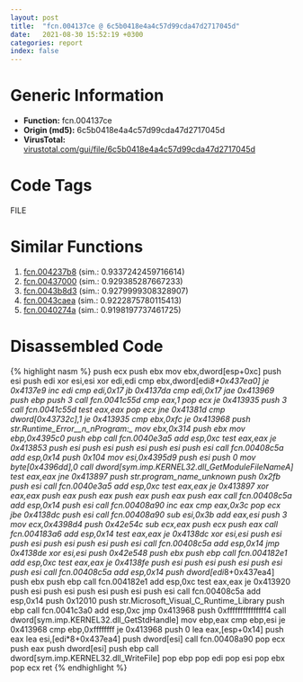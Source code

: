 ```yaml
---
layout: post
title:  "fcn.004137ce @ 6c5b0418e4a4c57d99cda47d2717045d"
date:   2021-08-30 15:52:19 +0300
categories: report
index: false
---
```


# Generic Information
- **Function:** fcn.004137ce
- **Origin (md5):** 6c5b0418e4a4c57d99cda47d2717045d
- **VirusTotal:** [virustotal.com/gui/file/6c5b0418e4a4c57d99cda47d2717045d][virustotal_ref]

# Code Tags
<span class="tag" id="FILE">FILE</span>


# Similar Functions

1. [fcn.004237b8][similar_1_ref] (sim.: 0.9337242459716614)
2. [fcn.00437000][similar_2_ref] (sim.: 0.929385287667233)
3. [fcn.0043b8d3][similar_3_ref] (sim.: 0.9279999308328907)
4. [fcn.0043caea][similar_4_ref] (sim.: 0.9222875780115413)
5. [fcn.0040274a][similar_5_ref] (sim.: 0.9198197737461725)


# Disassembled Code

{% highlight nasm %}
push ecx
push ebx
mov ebx,dword[esp+0xc]
push esi
push edi
xor esi,esi
xor edi,edi
cmp ebx,dword[edi*8+0x437ea0]
je 0x4137e9
inc edi
cmp edi,0x17
jb 0x4137da
cmp edi,0x17
jae 0x413969
push ebp
push 3
call fcn.0041c55d
cmp eax,1
pop ecx
je 0x413935
push 3
call fcn.0041c55d
test eax,eax
pop ecx
jne 0x41381d
cmp dword[0x43732c],1
je 0x413935
cmp ebx,0xfc
je 0x413968
push str.Runtime_Error__n_nProgram:_
mov ebx,0x314
push ebx
mov ebp,0x4395c0
push ebp
call fcn.0040e3a5
add esp,0xc
test eax,eax
je 0x413853
push esi
push esi
push esi
push esi
push esi
call fcn.00408c5a
add esp,0x14
push 0x104
mov esi,0x4395d9
push esi
push 0
mov byte[0x4396dd],0
call dword[sym.imp.KERNEL32.dll_GetModuleFileNameA]
test eax,eax
jne 0x413897
push str._program_name_unknown_
push 0x2fb
push esi
call fcn.0040e3a5
add esp,0xc
test eax,eax
je 0x413897
xor eax,eax
push eax
push eax
push eax
push eax
push eax
call fcn.00408c5a
add esp,0x14
push esi
call fcn.00408a90
inc eax
cmp eax,0x3c
pop ecx
jbe 0x4138dc
push esi
call fcn.00408a90
sub esi,0x3b
add eax,esi
push 3
mov ecx,0x4398d4
push 0x42e54c
sub ecx,eax
push ecx
push eax
call fcn.004183a6
add esp,0x14
test eax,eax
je 0x4138dc
xor esi,esi
push esi
push esi
push esi
push esi
push esi
call fcn.00408c5a
add esp,0x14
jmp 0x4138de
xor esi,esi
push 0x42e548
push ebx
push ebp
call fcn.004182e1
add esp,0xc
test eax,eax
je 0x4138fe
push esi
push esi
push esi
push esi
push esi
call fcn.00408c5a
add esp,0x14
push dword[edi*8+0x437ea4]
push ebx
push ebp
call fcn.004182e1
add esp,0xc
test eax,eax
je 0x413920
push esi
push esi
push esi
push esi
push esi
call fcn.00408c5a
add esp,0x14
push 0x12010
push str.Microsoft_Visual_C_Runtime_Library
push ebp
call fcn.0041c3a0
add esp,0xc
jmp 0x413968
push 0xfffffffffffffff4
call dword[sym.imp.KERNEL32.dll_GetStdHandle]
mov ebp,eax
cmp ebp,esi
je 0x413968
cmp ebp,0xffffffff
je 0x413968
push 0
lea eax,[esp+0x14]
push eax
lea esi,[edi*8+0x437ea4]
push dword[esi]
call fcn.00408a90
pop ecx
push eax
push dword[esi]
push ebp
call dword[sym.imp.KERNEL32.dll_WriteFile]
pop ebp
pop edi
pop esi
pop ebx
pop ecx
ret 
{% endhighlight %}


[similar_1_ref]: /report/fcn.004237b8@0aa2d73a5300dff2412388945614b507
[similar_2_ref]: /report/fcn.00437000@46f6c2adf1fd4d1453ed312ca79dd9bf
[similar_3_ref]: /report/fcn.0043b8d3@7b00dd8f2abf54a73bfb09681334ff78
[similar_4_ref]: /report/fcn.0043caea@f86ab4114e997e148e8eceeac9acf240
[similar_5_ref]: /report/fcn.0040274a@e38ba004520fa1a86a35b63e8d5843ef
[virustotal_ref]: https://www.virustotal.com/gui/file/6c5b0418e4a4c57d99cda47d2717045d